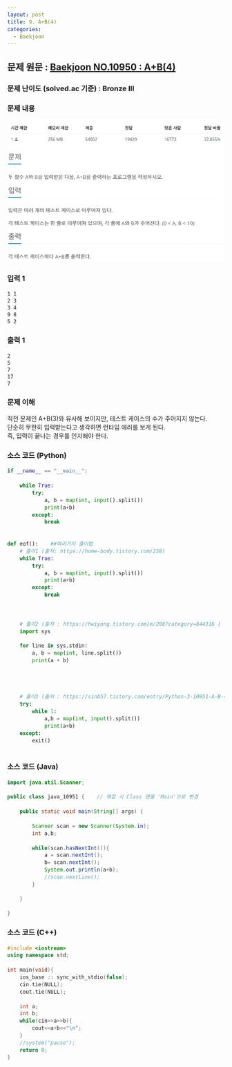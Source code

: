 ```yaml
---
layout: post
title: 9. A+B(4)
categories:
  - Baekjoon
---
```


## 문제 원문 : [Baekjoon NO.10950 : A+B(4)](https://www.acmicpc.net/problem/10951)  

### 문제 난이도 (solved.ac 기준) : Bronze III  

### 문제 내용
![10951_A+B_4](/assets/images/Baekjoon/10951_A+B_4.PNG)  

### 입력 1
```
1 1
2 3
3 4
9 8
5 2
```
### 출력 1
```
2
5
7
17
7
```  

### 문제 이해
직전 문제인 A+B(3)와 유사해 보이지만, 테스트 케이스의 수가 주어지지 않는다.  
단순히 무한히 입력받는다고 생각하면 런타임 에러를 보게 된다.  
즉, 입력이 끝나는 경우를 인지해야 한다.  

### 소스 코드 (Python)
```python
if __name__ == "__main__":
    
    while True:
        try:
            a, b = map(int, input().split())
            print(a+b)
        except:
            break


def eof():    ##여러가지 풀이법
    # 풀이1 (출처: https://home-body.tistory.com/258)
    while True:
        try:
            a, b = map(int, input().split())
            print(a+b)
        except:
            break
        
        
        
    # 풀이2 (출처 : https://hwiyong.tistory.com/m/208?category=844316 )
    import sys
    
    for line in sys.stdin:
        a, b = map(int, line.split())
        print(a + b)
    
    
    
    
    # 풀이3 (출처 : https://sinb57.tistory.com/entry/Python-3-10951-A-B-4 )
    try:
        while 1:
            a,b = map(int, input().split())
            print(a+b)
    except:
        exit()
    

```  


### 소스 코드 (Java)
```java
import java.util.Scanner;

public class java_10951 {    // 채점 시 Class 명을 'Main'으로 변경

    public static void main(String[] args) {
        
        Scanner scan = new Scanner(System.in);
        int a,b;

        while(scan.hasNextInt()){
            a = scan.nextInt();
            b= scan.nextInt();
            System.out.println(a+b);
            //scan.nextLine();
        }
        
    }
    
}
```  

### 소스 코드 (C++)

```cpp
#include <iostream>
using namespace std;

int main(void){
    ios_base :: sync_with_stdio(false);
    cin.tie(NULL);
    cout.tie(NULL);

    int a;
    int b;
    while(cin>>a>>b){
        cout<<a+b<<"\n";
    }
    //system("pause");
    return 0;
}
```

